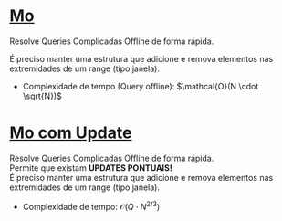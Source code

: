 # [Mo](mo.cpp)

<!-- DESCRIPTION -->
Resolve Queries Complicadas Offline de forma rápida.  
<!-- DESCRIPTION -->

É preciso manter uma estrutura que adicione e remova elementos nas extremidades de um range (tipo janela).

- Complexidade de tempo (Query offline): $\mathcal{O}(N \cdot \sqrt{N})$

# [Mo com Update](mo_update.cpp)

Resolve Queries Complicadas Offline de forma rápida.   
Permite que existam **UPDATES PONTUAIS!**  
É preciso manter uma estrutura que adicione e remova elementos nas extremidades de um range (tipo janela).

- Complexidade de tempo: $\mathcal{O}(Q \cdot N^{2/3})$
